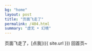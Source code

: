 ```yaml
---
bg: "home"
layout: post
title: "页面飞走了"
permalink: /404.html
summary: "虚无 • 幻境"
---
```



页面飞走了，[点我]({{ site.url }}) 回首页~

